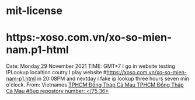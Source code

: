 # mit-license
# https:-xoso.com.vn/xo-so-mien-nam.p1-html
Date: Monday,29 November 2021
TIME: GMT+7 I go in website testing IPLookup localtion coutry.I play website #https://xoso.com.vn/xo-so-mien-nam-p1.html in 20:08PM and nextday i fake ip lookup three hours seven min o'clock.
From: Vietnames
            </a>
                <a title="TPHCM" href="/xo-so-tphcm/xshcm-p1.html">
                   TPHCM
             </td>
             </tr>
             <tr>
             </a>
                 <a title="Đồng Tháp" href="/xo-so-dong-thap/xsdt-p1.html">
                    Đồng Tháp
             </td>
             </tr>
             <tr>
             </a>
                 <a title="Cà Mau" href="/xo-so-ca-mau/xscmau-p1.html">
                    Cà Mau
             </td>
             </tr>
             <tr>
       TPHCM      Đồng Tháp     Cà Mau
 #Bug repostory number: </75 36>   
